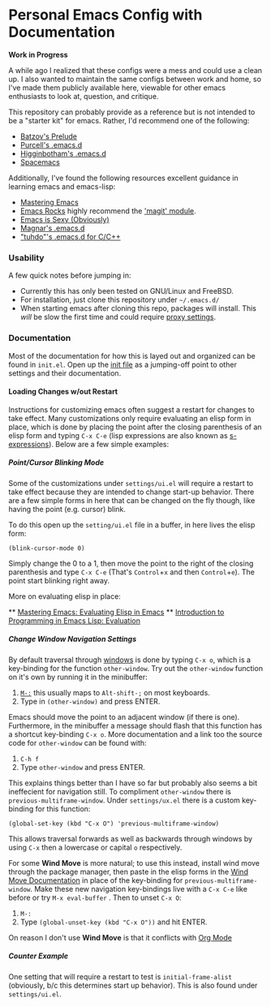 # Personal Emacs Config with Documentation

**Work in Progress**

A while ago I realized that these configs were a mess and could use a clean up.
I also wanted to maintain the same configs between work and home, so I've made
them publicly available here, viewable for other emacs enthusiasts to look at,
question, and critique.

This repository can probably provide as a reference but is not intended to be a
"starter kit" for emacs.  Rather, I'd recommend one of the following:

* [Batzov's Prelude](https://github.com/bbatsov/prelude)
* [Purcell's .emacs.d](https://github.com/purcell/emacs.d)
* [Higginbotham's .emacs.d](https://www.braveclojure.com/basic-emacs/#Installation)
* [Spacemacs](https://github.com/syl20bnr/spacemacs)

Additionally, I've found the following resources excellent guidance in
learning emacs and emacs-lisp:

* [Mastering Emacs](https://www.masteringemacs.org/)
* [Emacs Rocks](http://emacsrocks.com/) highly recommend the ['magit' module](http://emacsrocks.com/e17.html).
* [Emacs is Sexy (Obviously)](http://emacs.sexy/)
* [Magnar's .emacs.d](https://github.com/magnars/.emacs.d)
* ["tuhdo"'s .emacs.d for C/C++](https://tuhdo.github.io/emacs-tutor.html)

### Usability

A few quick notes before jumping in:

* Currently this has only been tested on GNU/Linux and FreeBSD.
* For installation, just clone this repository under `~/.emacs.d/`
* When starting emacs after cloning this repo, packages will install.
   This *will* be slow the first time and could require [proxy settings](https://www.emacswiki.org/emacs/UrlPackage#toc6).

### Documentation

Most of the documentation for how this is layed out and organized can
be found in `init.el`.  Open up the [init file](https://www.gnu.org/software/emacs/manual/html_node/emacs/Init-File.html) as a jumping-off point
to other settings and their documentation.

#### Loading Changes w/out Restart

Instructions for customizing emacs often suggest a restart for changes
to take effect.  Many customizations only require evaluating an elisp
form in place, which is done by placing the point after the closing
parenthesis of an elisp form and typing `C-x C-e` (lisp expressions
are also known as [s-expressions](http://www.gigamonkeys.com/book/syntax-and-semantics.html)).
Below are a few simple examples:

##### Point/Cursor Blinking Mode

Some of the customizations under `settings/ui.el` will require a restart
to take effect because they are intended to change start-up behavior.
There are a few simple forms in here that can be changed on the fly
though, like having the point (e.g. cursor) blink.

To do this open up the `setting/ui.el` file in a buffer, in here lives
the elisp form:

`(blink-cursor-mode 0)`

Simply change the 0 to a 1, then move the point to the right of the
closing parenthesis and type `C-x C-e` (That's `Control`+`x` and
then `Control`+`e`).  The point start blinking right away.

More on evaluating elisp in place:

** [Mastering Emacs: Evaluating Elisp in Emacs](https://www.masteringemacs.org/article/evaluating-elisp-emacs)
** [Introduction to Programming in Emacs Lisp: Evaluation](https://www.gnu.org/software/emacs/manual/html_node/eintr/How-to-Evaluate.html#How-to-Evaluate)

##### Change Window Navigation Settings

By default traversal through [windows](https://www.gnu.org/software/emacs/manual/html_node/emacs/Split-Window.html) is done by typing `C-x o`, which
is a key-binding for the function `other-window`.  Try out the
`other-window` function on it's own by running it in the minibuffer:

1. [`M-:`](https://www.gnu.org/software/emacs/manual/html_node/emacs/Lisp-Eval.html) this usually maps to `Alt-shift-;` on most keyboards.
2. Type in `(other-window)` and press ENTER.

Emacs should move the point to an adjacent window (if there is one).
Furthermore, in the minibuffer a message should flash that this
function has a shortcut key-binding `C-x o`.  More documentation and
a link too the source code for `other-window` can be found with:

1. `C-h f`
2. Type `other-window` and press ENTER.

This explains things better than I have so far but probably also seems
a bit ineffecient for navigation still.  To compliment `other-window`
there is `previous-multiframe-window`.  Under `settings/ux.el` there
is a custom key-binding for this function:

`(global-set-key (kbd "C-x O") 'previous-multiframe-window)`

This allows traversal forwards as well as backwards through windows by
using `C-x` then a lowercase or capital `o` respectively.

For some **Wind Move** is more natural; to use this instead, install
wind move through the package manager, then  paste in the elisp forms
in the [Wind Move Documentation](https://www.emacswiki.org/emacs/WindMove) in place of the key-binding for
`previous-multiframe-window`.  Make these new navigation key-bindings
live with a `C-x C-e` like before or try `M-x eval-buffer` .  Then to
unset `C-x O`:

1. `M-:`
2.  Type `(global-unset-key (kbd "C-x O"))` and hit ENTER.

On reason I don't use **Wind Move** is that it conflicts with [Org Mode](https://orgmode.org/manual/Conflicts.html)

##### Counter Example

One setting that will require a restart to test is `initial-frame-alist`
(obviously, b/c this determines start up behavior). This is also found
under `settings/ui.el`.
